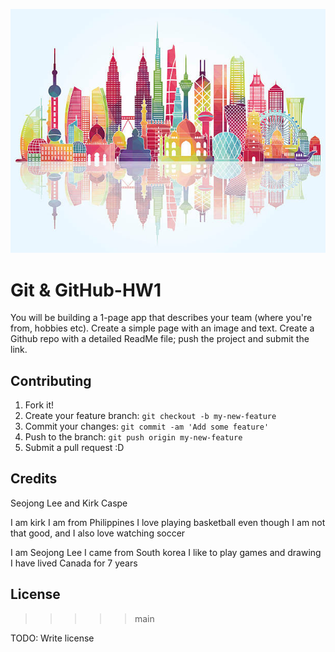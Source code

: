 ![BOOM! NOT FOUND!](images\asia.jpg "Asian Landmarks")


# Git & GitHub-HW1

You will be building a 1-page app that describes your team (where you're from, hobbies etc). Create a simple page with an image and text. Create a Github repo with a detailed ReadMe file; push the project and submit the link.



## Contributing

1. Fork it!
2. Create your feature branch: `git checkout -b my-new-feature`
3. Commit your changes: `git commit -am 'Add some feature'`
4. Push to the branch: `git push origin my-new-feature`
5. Submit a pull request :D



## Credits

Seojong Lee and Kirk Caspe

I am kirk
I am from Philippines
I love playing basketball even though I am not that good, and I also love watching soccer

I am Seojong Lee
I came from South korea
I like to play games and drawing
I have lived Canada for 7 years


## License
>>>>> main

TODO: Write license

